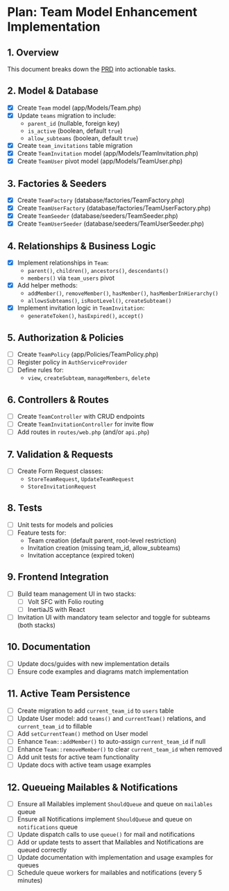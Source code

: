 # Plan: Team Model Enhancement Implementation

 ## 1. Overview
 This document breaks down the [PRD](../005-prd-enhance-team-model-guide.md) into actionable tasks.

 ## 2. Model & Database
 - [x] Create `Team` model (app/Models/Team.php)
 - [x] Update `teams` migration to include:
   - `parent_id` (nullable, foreign key)
   - `is_active` (boolean, default `true`)
   - `allow_subteams` (boolean, default `true`)
 - [x] Create `team_invitations` table migration
 - [x] Create `TeamInvitation` model (app/Models/TeamInvitation.php)
 - [x] Create `TeamUser` pivot model (app/Models/TeamUser.php)

 ## 3. Factories & Seeders
 - [x] Create `TeamFactory` (database/factories/TeamFactory.php)
 - [x] Create `TeamUserFactory` (database/factories/TeamUserFactory.php)
 - [x] Create `TeamSeeder` (database/seeders/TeamSeeder.php)
 - [x] Create `TeamUserSeeder` (database/seeders/TeamUserSeeder.php)

 ## 4. Relationships & Business Logic
 - [x] Implement relationships in `Team`:
   - `parent()`, `children()`, `ancestors()`, `descendants()`
   - `members()` via `team_users` pivot
 - [x] Add helper methods:
   - `addMember()`, `removeMember()`, `hasMember()`, `hasMemberInHierarchy()`
   - `allowsSubteams()`, `isRootLevel()`, `createSubteam()`
 - [x] Implement invitation logic in `TeamInvitation`:
   - `generateToken()`, `hasExpired()`, `accept()`

 ## 5. Authorization & Policies
 - [ ] Create `TeamPolicy` (app/Policies/TeamPolicy.php)
 - [ ] Register policy in `AuthServiceProvider`
 - [ ] Define rules for:
   - `view`, `createSubteam`, `manageMembers`, `delete`

 ## 6. Controllers & Routes
 - [ ] Create `TeamController` with CRUD endpoints
 - [ ] Create `TeamInvitationController` for invite flow
 - [ ] Add routes in `routes/web.php` (and/or `api.php`)

 ## 7. Validation & Requests
 - [ ] Create Form Request classes:
   - `StoreTeamRequest`, `UpdateTeamRequest`
   - `StoreInvitationRequest`

 ## 8. Tests
 - [ ] Unit tests for models and policies
 - [ ] Feature tests for:
   - Team creation (default parent, root-level restriction)
   - Invitation creation (missing team_id, allow_subteams)
   - Invitation acceptance (expired token)

 ## 9. Frontend Integration
 - [ ] Build team management UI in two stacks:
   - [ ] Volt SFC with Folio routing
   - [ ] InertiaJS with React
 - [ ] Invitation UI with mandatory team selector and toggle for subteams (both stacks)

 ## 10. Documentation
 - [ ] Update docs/guides with new implementation details
 - [ ] Ensure code examples and diagrams match implementation

## 11. Active Team Persistence
- [ ] Create migration to add `current_team_id` to `users` table
- [ ] Update User model: add `teams()` and `currentTeam()` relations, and `current_team_id` to fillable
- [ ] Add `setCurrentTeam()` method on User model
- [ ] Enhance `Team::addMember()` to auto-assign `current_team_id` if null
- [ ] Enhance `Team::removeMember()` to clear `current_team_id` when removed
- [ ] Add unit tests for active team functionality
- [ ] Update docs with active team usage examples

## 12. Queueing Mailables & Notifications
- [ ] Ensure all Mailables implement `ShouldQueue` and queue on `mailables` queue
- [ ] Ensure all Notifications implement `ShouldQueue` and queue on `notifications` queue
- [ ] Update dispatch calls to use `queue()` for mail and notifications
- [ ] Add or update tests to assert that Mailables and Notifications are queued correctly
- [ ] Update documentation with implementation and usage examples for queues
- [ ] Schedule queue workers for mailables and notifications (every 5 minutes)